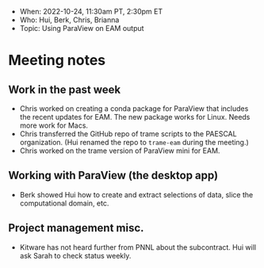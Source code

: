 - When: 2022-10-24, 11:30am PT, 2:30pm ET
- Who: Hui, Berk, Chris, Brianna
- Topic: Using ParaView on EAM output

# Meeting notes

## Work in the past week

- Chris worked on creating a conda package for ParaView that includes the recent updates for EAM. The new package works for Linux. Needs more work for Macs.
- Chris transferred the GitHub repo of trame scripts to the PAESCAL organization. (Hui renamed the repo to `trame-eam` during the meeting.)
- Chris worked on the trame version of ParaView mini for EAM.

## Working with ParaView (the desktop app)

- Berk showed Hui how to create and extract selections of data, slice the computational domain, etc.

## Project management misc.

- Kitware has not heard further from PNNL about the subcontract. Hui will ask Sarah to check status weekly.

